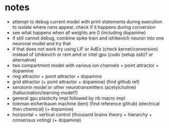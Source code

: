 # notes

- attempt to debug current model with print statements during execution to isolate where nans appear, check if it happens during conversion
- see what happens when all weights are 0 (including dopamine)
- if still cannot debug, combine spike train and izhikevich neuron into one neuronal model and try that
- if that does not work try using LIF or AdEx (check kernel/conversion) instead of izhikevich or rent amd or intel gpu (cudo (setup ssh)? or alternative)
- two compartment model with various ion channels + point attractor + dopamine
- ring attractor + point attractor + dopamine
- grid attractor (+ point attractor + dopamine) (find github ref)
- serotonin model or other neurotransmitters (acetylcholine) (hallucination/learning model?)
- general gpu plasticity impl followed by nb macro impl
- toleman eichenbaum machine (tem) (find reference github) (electrical then chemical) (+ dopamine)
- horizontal + vertical control (thousand brains theory + hierarchy + consensus voting) (+ dopamine)
